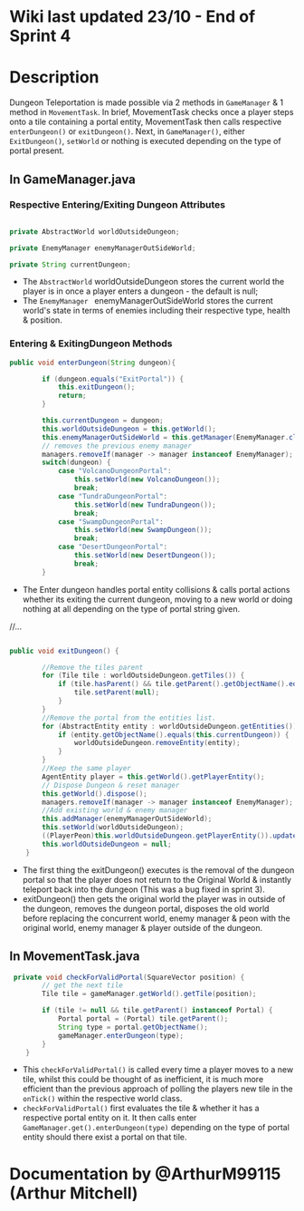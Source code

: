 # Wiki last updated 23/10 - End of Sprint 4
# Description

Dungeon Teleportation is made possible via 2 methods in `GameManager` & 1 method in `MovementTask`. In brief, MovementTask checks once a player steps onto a tile containing a portal entity, MovementTask then calls respective `enterDungeon()` or `exitDungeon()`. Next, in `GameManager()`, either `ExitDungeon()`, `setWorld` or nothing is executed depending on the type of portal present.

## In GameManager.java

### **Respective Entering/Exiting Dungeon Attributes**

```java

private AbstractWorld worldOutsideDungeon;

private EnemyManager enemyManagerOutSideWorld;

private String currentDungeon;


```
- The `AbstractWorld` worldOutsideDungeon stores the current world the player is in once a player enters a dungeon - the default is null;
-  The `EnemyManager ` enemyManagerOutSideWorld stores the current world's state in terms of enemies including their respective type, health & position.

### **Entering & ExitingDungeon Methods**

```java
public void enterDungeon(String dungeon){

		if (dungeon.equals("ExitPortal")) {
			this.exitDungeon();
			return;
		}

		this.currentDungeon = dungeon;
		this.worldOutsideDungeon = this.getWorld();
		this.enemyManagerOutSideWorld = this.getManager(EnemyManager.class);
		// removes the previous enemy manager
		managers.removeIf(manager -> manager instanceof EnemyManager);
		switch(dungeon) {
			case "VolcanoDungeonPortal":
				this.setWorld(new VolcanoDungeon());
				break;
			case "TundraDungeonPortal":
				this.setWorld(new TundraDungeon());
				break;
			case "SwampDungeonPortal":
				this.setWorld(new SwampDungeon());
				break;
			case "DesertDungeonPortal":
				this.setWorld(new DesertDungeon());
				break;
		}
```
-  The Enter dungeon handles portal entity collisions & calls portal actions whether its exiting the current dungeon, moving to a new world or doing nothing at all depending on the type of portal string given.

//...

```java

public void exitDungeon() {

		//Remove the tiles parent
		for (Tile tile : worldOutsideDungeon.getTiles()) {
			if (tile.hasParent() && tile.getParent().getObjectName().equals(this.currentDungeon)) {
				tile.setParent(null);
			}
		}
		//Remove the portal from the entities list.
		for (AbstractEntity entity : worldOutsideDungeon.getEntities()) {
			if (entity.getObjectName().equals(this.currentDungeon)) {
				worldOutsideDungeon.removeEntity(entity);
			}
		}
		//Keep the same player
		AgentEntity player = this.getWorld().getPlayerEntity();
		// Dispose Dungeon & reset manager
		this.getWorld().dispose();
		managers.removeIf(manager -> manager instanceof EnemyManager);
		//Add existing world & enemy manager
		this.addManager(enemyManagerOutSideWorld);
		this.setWorld(worldOutsideDungeon);
		((PlayerPeon)this.worldOutsideDungeon.getPlayerEntity()).updatePlayerSkills();
		this.worldOutsideDungeon = null;
	}

```
- The first thing the exitDungeon() executes is the removal of the dungeon portal so that the player does not return to the Original World & instantly teleport back into the dungeon (This was a bug fixed in sprint 3).
- exitDungeon() then gets the original world the player was in outside of the dungeon, removes the dungeon portal, disposes the old world before replacing the concurrent world, enemy manager & peon with the original world, enemy manager & player outside of the dungeon.

## In MovementTask.java

```java
 private void checkForValidPortal(SquareVector position) {
        // get the next tile
        Tile tile = gameManager.getWorld().getTile(position);

        if (tile != null && tile.getParent() instanceof Portal) {
            Portal portal = (Portal) tile.getParent();
            String type = portal.getObjectName();
            gameManager.enterDungeon(type);
        }
    }
```
- This `checkForValidPortal()` is called every time a player moves to a new tile, whilst this could be thought of as inefficient, it is much more efficient than the previous approach of polling the players new tile in the `onTick()` within the respective world class.
- `checkForValidPortal()` first evaluates the tile & whether it has a respective portal entity on it. It then calls enter `GameManager.get().enterDungeon(type)` depending on the type of portal entity should there exist a portal on that tile.


# Documentation by @ArthurM99115 (Arthur Mitchell)